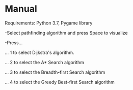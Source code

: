 # Manual

Requirements: Python 3.7, Pygame library

-Select pathfinding algorithm and press Space to visualize

-Press...

... 1 to select Dijkstra's algorithm. 

... 2 to select the A* Search algorithm

... 3 to select the Breadth-first Search algorithm

... 4 to select the Greedy Best-first Search algorithm

